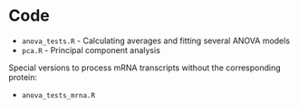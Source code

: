 # Code

* `anova_tests.R` - Calculating averages and fitting several ANOVA models
* `pca.R` - Principal component analysis

Special versions to process mRNA transcripts without the corresponding protein:
* `anova_tests_mrna.R`